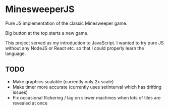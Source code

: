 # MinesweeperJS

Pure JS implementation of the classic Minesweeper game.

Big button at the top starts a new game.

This project served as my introduction to JavaScript.
I wanted to try pure JS without any NodeJS or React etc. so that I could properly learn the language.

## TODO

- Make graphics scalable (currently only 2x scale)
- Make timer more accurate (currently uses setInterval which has drifting issues)
- Fix occasional flickering / lag on slower machines when lots of tiles are revealed at once